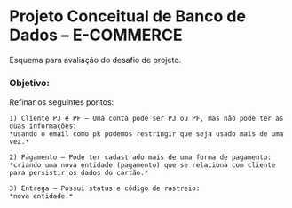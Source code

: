 # Projeto Conceitual de Banco de Dados – E-COMMERCE
Esquema para avaliação do desafio de projeto. 
### Objetivo:

Refinar os seguintes pontos:

    1) Cliente PJ e PF – Uma conta pode ser PJ ou PF, mas não pode ter as duas informações:
	*usando o email como pk podemos restringir que seja usado mais de uma vez.*
    
    2) Pagamento – Pode ter cadastrado mais de uma forma de pagamento:
    *criando uma nova entidade (pagamento) que se relaciona com cliente para persistir os dados do cartão.*
    
    3) Entrega – Possui status e código de rastreio:
    *nova entidade.*
